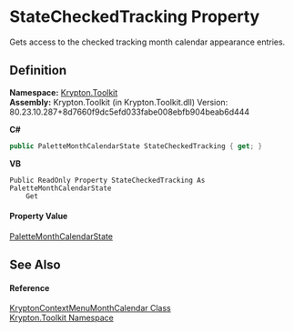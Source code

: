 # StateCheckedTracking Property


Gets access to the checked tracking month calendar appearance entries.



## Definition
**Namespace:** <a href="79d2eac2-21f4-54ff-7552-b20c33c30600.md">Krypton.Toolkit</a>  
**Assembly:** Krypton.Toolkit (in Krypton.Toolkit.dll) Version: 80.23.10.287+8d7660f9dc5efd033fabe008ebfb904beab6d444

**C#**
``` C#
public PaletteMonthCalendarState StateCheckedTracking { get; }
```
**VB**
``` VB
Public ReadOnly Property StateCheckedTracking As PaletteMonthCalendarState
	Get
```



#### Property Value
<a href="d2ee1285-f8f1-ac5c-69ec-9bb8ec94d8af.md">PaletteMonthCalendarState</a>

## See Also


#### Reference
<a href="21fa5974-9528-a21d-69c1-4f405fb466f5.md">KryptonContextMenuMonthCalendar Class</a>  
<a href="79d2eac2-21f4-54ff-7552-b20c33c30600.md">Krypton.Toolkit Namespace</a>  
